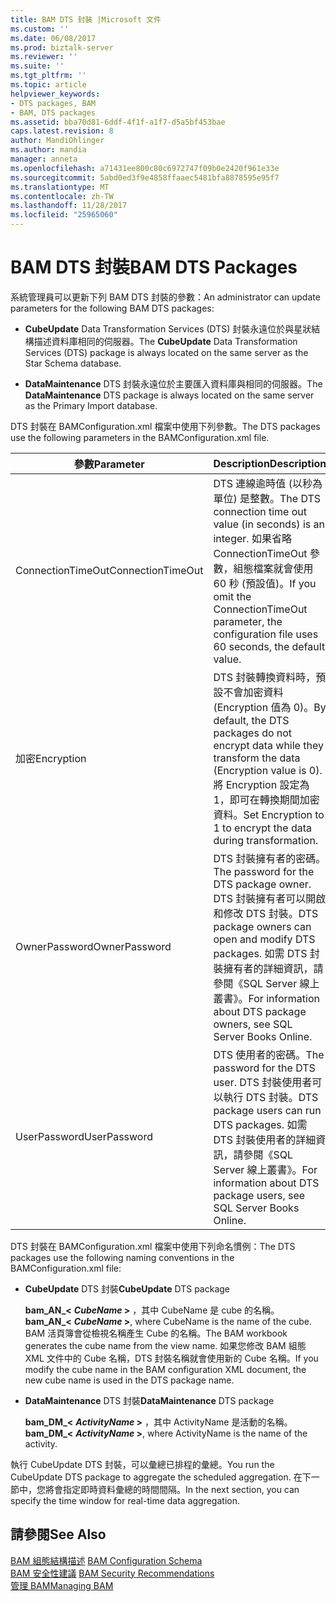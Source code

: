 ```yaml
---
title: BAM DTS 封裝 |Microsoft 文件
ms.custom: ''
ms.date: 06/08/2017
ms.prod: biztalk-server
ms.reviewer: ''
ms.suite: ''
ms.tgt_pltfrm: ''
ms.topic: article
helpviewer_keywords:
- DTS packages, BAM
- BAM, DTS packages
ms.assetid: bba70d81-6ddf-4f1f-a1f7-d5a5bf453bae
caps.latest.revision: 8
author: MandiOhlinger
ms.author: mandia
manager: anneta
ms.openlocfilehash: a71431ee800c80c6972747f09b0e2420f961e33e
ms.sourcegitcommit: 5abd0ed3f9e4858ffaaec5481bfa8878595e95f7
ms.translationtype: MT
ms.contentlocale: zh-TW
ms.lasthandoff: 11/28/2017
ms.locfileid: "25965060"
---
```

# <a name="bam-dts-packages"></a><span data-ttu-id="59a58-102">BAM DTS 封裝</span><span class="sxs-lookup"><span data-stu-id="59a58-102">BAM DTS Packages</span></span>
<span data-ttu-id="59a58-103">系統管理員可以更新下列 BAM DTS 封裝的參數：</span><span class="sxs-lookup"><span data-stu-id="59a58-103">An administrator can update parameters for the following BAM DTS packages:</span></span>  
  
-   <span data-ttu-id="59a58-104">**CubeUpdate** Data Transformation Services (DTS) 封裝永遠位於與星狀結構描述資料庫相同的伺服器。</span><span class="sxs-lookup"><span data-stu-id="59a58-104">The **CubeUpdate** Data Transformation Services (DTS) package is always located on the same server as the Star Schema database.</span></span>  
  
-   <span data-ttu-id="59a58-105">**DataMaintenance** DTS 封裝永遠位於主要匯入資料庫與相同的伺服器。</span><span class="sxs-lookup"><span data-stu-id="59a58-105">The **DataMaintenance** DTS package is always located on the same server as the Primary Import database.</span></span>  
  
 <span data-ttu-id="59a58-106">DTS 封裝在 BAMConfiguration.xml 檔案中使用下列參數。</span><span class="sxs-lookup"><span data-stu-id="59a58-106">The DTS packages use the following parameters in the BAMConfiguration.xml file.</span></span>  
  
|<span data-ttu-id="59a58-107">參數</span><span class="sxs-lookup"><span data-stu-id="59a58-107">Parameter</span></span>|<span data-ttu-id="59a58-108">Description</span><span class="sxs-lookup"><span data-stu-id="59a58-108">Description</span></span>|  
|---------------|-----------------|  
|<span data-ttu-id="59a58-109">ConnectionTimeOut</span><span class="sxs-lookup"><span data-stu-id="59a58-109">ConnectionTimeOut</span></span>|<span data-ttu-id="59a58-110">DTS 連線逾時值 (以秒為單位) 是整數。</span><span class="sxs-lookup"><span data-stu-id="59a58-110">The DTS connection time out value (in seconds) is an integer.</span></span> <span data-ttu-id="59a58-111">如果省略 ConnectionTimeOut 參數，組態檔案就會使用 60 秒 (預設值)。</span><span class="sxs-lookup"><span data-stu-id="59a58-111">If you omit the ConnectionTimeOut parameter, the configuration file uses 60 seconds, the default value.</span></span>|  
|<span data-ttu-id="59a58-112">加密</span><span class="sxs-lookup"><span data-stu-id="59a58-112">Encryption</span></span>|<span data-ttu-id="59a58-113">DTS 封裝轉換資料時，預設不會加密資料 (Encryption 值為 0)。</span><span class="sxs-lookup"><span data-stu-id="59a58-113">By default, the DTS packages do not encrypt data while they transform the data (Encryption value is 0).</span></span> <span data-ttu-id="59a58-114">將 Encryption 設定為 1，即可在轉換期間加密資料。</span><span class="sxs-lookup"><span data-stu-id="59a58-114">Set Encryption to 1 to encrypt the data during transformation.</span></span>|  
|<span data-ttu-id="59a58-115">OwnerPassword</span><span class="sxs-lookup"><span data-stu-id="59a58-115">OwnerPassword</span></span>|<span data-ttu-id="59a58-116">DTS 封裝擁有者的密碼。</span><span class="sxs-lookup"><span data-stu-id="59a58-116">The password for the DTS package owner.</span></span> <span data-ttu-id="59a58-117">DTS 封裝擁有者可以開啟和修改 DTS 封裝。</span><span class="sxs-lookup"><span data-stu-id="59a58-117">DTS package owners can open and modify DTS packages.</span></span> <span data-ttu-id="59a58-118">如需 DTS 封裝擁有者的詳細資訊，請參閱《SQL Server 線上叢書》。</span><span class="sxs-lookup"><span data-stu-id="59a58-118">For information about DTS package owners, see SQL Server Books Online.</span></span>|  
|<span data-ttu-id="59a58-119">UserPassword</span><span class="sxs-lookup"><span data-stu-id="59a58-119">UserPassword</span></span>|<span data-ttu-id="59a58-120">DTS 使用者的密碼。</span><span class="sxs-lookup"><span data-stu-id="59a58-120">The password for the DTS user.</span></span> <span data-ttu-id="59a58-121">DTS 封裝使用者可以執行 DTS 封裝。</span><span class="sxs-lookup"><span data-stu-id="59a58-121">DTS package users can run DTS packages.</span></span> <span data-ttu-id="59a58-122">如需 DTS 封裝使用者的詳細資訊，請參閱《SQL Server 線上叢書》。</span><span class="sxs-lookup"><span data-stu-id="59a58-122">For information about DTS package users, see SQL Server Books Online.</span></span>|  
  
 <span data-ttu-id="59a58-123">DTS 封裝在 BAMConfiguration.xml 檔案中使用下列命名慣例：</span><span class="sxs-lookup"><span data-stu-id="59a58-123">The DTS packages use the following naming conventions in the BAMConfiguration.xml file:</span></span>  
  
-   <span data-ttu-id="59a58-124">**CubeUpdate** DTS 封裝</span><span class="sxs-lookup"><span data-stu-id="59a58-124">**CubeUpdate** DTS package</span></span>  
  
     <span data-ttu-id="59a58-125">**bam_AN_\<**   ***CubeName* \>** ，其中 CubeName 是 cube 的名稱。</span><span class="sxs-lookup"><span data-stu-id="59a58-125">**bam_AN_\<** ***CubeName* \>**, where CubeName is the name of the cube.</span></span> <span data-ttu-id="59a58-126">BAM 活頁簿會從檢視名稱產生 Cube 的名稱。</span><span class="sxs-lookup"><span data-stu-id="59a58-126">The BAM workbook generates the cube name from the view name.</span></span> <span data-ttu-id="59a58-127">如果您修改 BAM 組態 XML 文件中的 Cube 名稱，DTS 封裝名稱就會使用新的 Cube 名稱。</span><span class="sxs-lookup"><span data-stu-id="59a58-127">If you modify the cube name in the BAM configuration XML document, the new cube name is used in the DTS package name.</span></span>  
  
-   <span data-ttu-id="59a58-128">**DataMaintenance** DTS 封裝</span><span class="sxs-lookup"><span data-stu-id="59a58-128">**DataMaintenance** DTS package</span></span>  
  
     <span data-ttu-id="59a58-129">**bam_DM_\<**   ***ActivityName* \>** ，其中 ActivityName 是活動的名稱。</span><span class="sxs-lookup"><span data-stu-id="59a58-129">**bam_DM_\<** ***ActivityName* \>**, where ActivityName is the name of the activity.</span></span>  
  
 <span data-ttu-id="59a58-130">執行 CubeUpdate DTS 封裝，可以彙總已排程的彙總。</span><span class="sxs-lookup"><span data-stu-id="59a58-130">You run the CubeUpdate DTS package to aggregate the scheduled aggregation.</span></span> <span data-ttu-id="59a58-131">在下一節中，您將會指定即時資料彙總的時間間隔。</span><span class="sxs-lookup"><span data-stu-id="59a58-131">In the next section, you can specify the time window for real-time data aggregation.</span></span>  
  
## <a name="see-also"></a><span data-ttu-id="59a58-132">請參閱</span><span class="sxs-lookup"><span data-stu-id="59a58-132">See Also</span></span>  
 <span data-ttu-id="59a58-133">[BAM 組態結構描述](../core/bam-configuration-schema.md) </span><span class="sxs-lookup"><span data-stu-id="59a58-133">[BAM Configuration Schema](../core/bam-configuration-schema.md) </span></span>  
 <span data-ttu-id="59a58-134">[BAM 安全性建議](../core/bam-security-recommendations.md) </span><span class="sxs-lookup"><span data-stu-id="59a58-134">[BAM Security Recommendations](../core/bam-security-recommendations.md) </span></span>  
 [<span data-ttu-id="59a58-135">管理 BAM</span><span class="sxs-lookup"><span data-stu-id="59a58-135">Managing BAM</span></span>](../core/managing-bam.md)